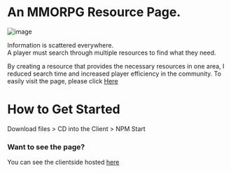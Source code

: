 # An MMORPG Resource Page.
![image](https://user-images.githubusercontent.com/98493892/211601180-c57c7b23-4839-4ab6-8a0b-dee148d7b521.png)

Information is scattered everywhere.\
A player must search through multiple resources to find what they need.

By creating a resource that provides the necessary resources in one area, I reduced search time and increased player efficiency in the community.
To easily visit the page, please click [Here](https://nguyenvbrc.github.io/OmokPlace/)

# How to Get Started
Download files > CD into the Client > NPM Start

### Want to see the page?
You can see the clientside hosted [here](https://nguyenvbrc.github.io/OmokPlace/)
